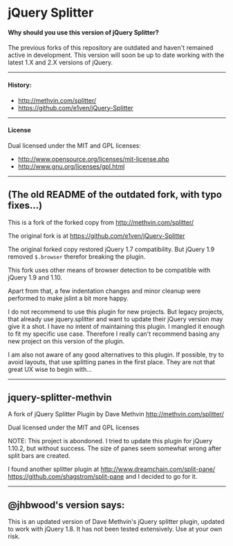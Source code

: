 # jQuery Splitter


#### Why should you use this version of jQuery Splitter?

The previous forks of this repository are outdated and haven't remained active in development. This version will soon be up to date working with the latest 1.X and 2.X versions of jQuery.

----

#### History:

- http://methvin.com/splitter/
- https://github.com/e1ven/jQuery-Splitter

----

#### License

Dual licensed under the MIT and GPL licenses:

- http://www.opensource.org/licenses/mit-license.php
- http://www.gnu.org/licenses/gpl.html


----


## (The old README of the outdated fork, with typo fixes...)

This is a fork of the forked copy from http://methvin.com/splitter/

The original fork is at https://github.com/e1ven/jQuery-Splitter

The original forked copy restored jQuery 1.7 compatibility. But jQuery
1.9 removed `$.browser` therefor breaking the plugin.

This fork uses other means of browser detection to be compatible with
jQuery 1.9 and 1.10.

Apart from that, a few indentation changes and minor cleanup were
performed to make jslint a bit more happy.

I do not recommend to use this plugin for new projects. But legacy
projects, that already use jquery.splitter and want to update their
jQuery version may give it a shot. I have no intent of maintaining this 
plugin. I mangled it enough to fit my specific use case. Therefore I
really can't recommend basing any new project on this version of the
plugin.

I am also not aware of any good alternatives to this plugin. If possible, 
try to avoid layouts, that use splitting panes in the
first place. They are not that great UX wise to begin with...


----

## jquery-splitter-methvin


A fork of jQuery Splitter Plugin by Dave Methvin http://methvin.com/splitter/

Dual licensed under the MIT and GPL licenses

NOTE: This project is abondoned.
I tried to update this plugin for jQuery 1.10.2, but without success.
The size of panes seem somewhat wrong after split bars are created.

I found another splitter plugin at
http://www.dreamchain.com/split-pane/
https://github.com/shagstrom/split-pane
and I decided to go for it.



----


## @jhbwood's version says:

This is an updated version of Dave Methvin's jQuery splitter plugin, updated to work with jQuery 1.8. It has not been tested extensively. Use at your own risk.

